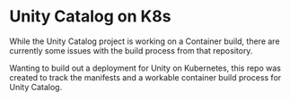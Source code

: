 Unity Catalog on K8s
=====================

While the Unity Catalog project is working on a Container build, there are currently some 
issues with the build process from that repository. 

Wanting to build out a deployment for Unity on Kubernetes, this repo was created to 
track the manifests and a workable container build process for Unity Catalog.


